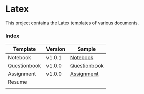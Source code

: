 # Latex

This project contains the Latex templates of various documents. 

### Index

| Template      | Version | Sample                                                          |
|---------------|---------|-----------------------------------------------------------------|
| Notebook      | v1.0.1  | [Notebook](/Notebook/examples/notebook_v1.0.1.pdf)              |
| Questionbook  | v1.0.0  | [Questionbook](/Questionbook/examples/questionbook_v1.0.0.pdf)  |
| Assignment    | v1.0.0  | [Assignment](/Assignment/examples/assignment_v1.0.0.pdf)        |
| Resume        |         |                                                                 |
|               |         |                                                                 |